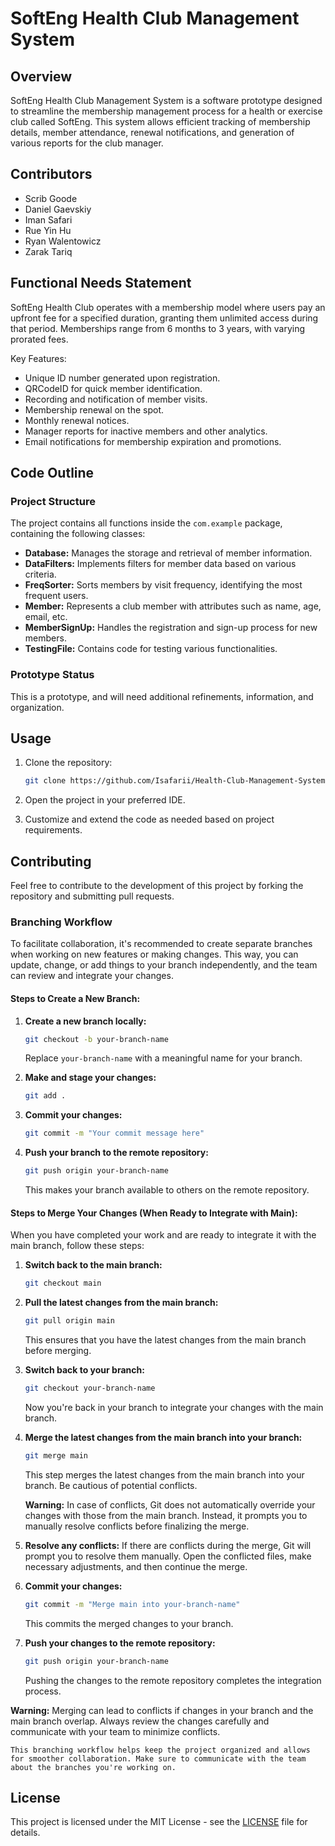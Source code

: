 ﻿# SoftEng Health Club Management System

## Overview

SoftEng Health Club Management System is a software prototype designed to streamline the membership management process for a health or exercise club called SoftEng. This system allows efficient tracking of membership details, member attendance, renewal notifications, and generation of various reports for the club manager.

## Contributors

- Scrib Goode
- Daniel Gaevskiy
- Iman Safari
- Rue Yin Hu
- Ryan Walentowicz
- Zarak Tariq

## Functional Needs Statement

SoftEng Health Club operates with a membership model where users pay an upfront fee for a specified duration, granting them unlimited access during that period. Memberships range from 6 months to 3 years, with varying prorated fees.

Key Features:
- Unique ID number generated upon registration.
- QRCodeID for quick member identification.
- Recording and notification of member visits.
- Membership renewal on the spot.
- Monthly renewal notices.
- Manager reports for inactive members and other analytics.
- Email notifications for membership expiration and promotions.

## Code Outline

### Project Structure

The project contains all functions inside the `com.example` package, containing the following classes:

- **Database:** Manages the storage and retrieval of member information.
- **DataFilters:** Implements filters for member data based on various criteria.
- **FreqSorter:** Sorts members by visit frequency, identifying the most frequent users.
- **Member:** Represents a club member with attributes such as name, age, email, etc.
- **MemberSignUp:** Handles the registration and sign-up process for new members.
- **TestingFile:** Contains code for testing various functionalities.

### Prototype Status

This is a prototype, and will need additional refinements, information, and organization.

## Usage

1. Clone the repository:
   ```bash
   git clone https://github.com/Isafarii/Health-Club-Management-System-Prototype.git
2. Open the project in your preferred IDE.

3. Customize and extend the code as needed based on project requirements.
## Contributing

Feel free to contribute to the development of this project by forking the repository and submitting pull requests.

### Branching Workflow

To facilitate collaboration, it's recommended to create separate branches when working on new features or making changes. This way, you can update, change, or add things to your branch independently, and the team can review and integrate your changes.

#### Steps to Create a New Branch:

1. **Create a new branch locally:**
   ```bash
   git checkout -b your-branch-name
   ```
   Replace `your-branch-name` with a meaningful name for your branch.

2. **Make and stage your changes:**
   ```bash
   git add .
   ```

3. **Commit your changes:**
   ```bash
   git commit -m "Your commit message here"
   ```

4. **Push your branch to the remote repository:**
   ```bash
   git push origin your-branch-name
   ```
   This makes your branch available to others on the remote repository.

#### Steps to Merge Your Changes (When Ready to Integrate with Main):

When you have completed your work and are ready to integrate it with the main branch, follow these steps:

1. **Switch back to the main branch:**
   ```bash
   git checkout main
   ```

2. **Pull the latest changes from the main branch:**
   ```bash
   git pull origin main
   ```
   This ensures that you have the latest changes from the main branch before merging.

3. **Switch back to your branch:**
   ```bash
   git checkout your-branch-name
   ```
   Now you're back in your branch to integrate your changes with the main branch.

4. **Merge the latest changes from the main branch into your branch:**
   ```bash
   git merge main
   ```
   This step merges the latest changes from the main branch into your branch. Be cautious of potential conflicts.

   **Warning:** In case of conflicts, Git does not automatically override your changes with those from the main branch. Instead, it prompts you to manually resolve conflicts before finalizing the merge.

5. **Resolve any conflicts:**
   If there are conflicts during the merge, Git will prompt you to resolve them manually. Open the conflicted files, make necessary adjustments, and then continue the merge.

6. **Commit your changes:**
   ```bash
   git commit -m "Merge main into your-branch-name"
   ```
   This commits the merged changes to your branch.

7. **Push your changes to the remote repository:**
   ```bash
   git push origin your-branch-name
   ```
   Pushing the changes to the remote repository completes the integration process.

**Warning:** Merging can lead to conflicts if changes in your branch and the main branch overlap. Always review the changes carefully and communicate with your team to minimize conflicts.
```
This branching workflow helps keep the project organized and allows for smoother collaboration. Make sure to communicate with the team about the branches you're working on.
```

## License

This project is licensed under the MIT License - see the [LICENSE](LICENSE) file for details.
